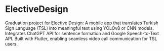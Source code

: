 # ElectiveDesign
Graduation project for Elective Design: A mobile app that translates Turkish Sign Language (TSL) into meaningful text using YOLOv8 or CNN models. Integrates ChatGPT API for sentence formation and Google Speech-to-Text API. Built with Flutter, enabling seamless video call communication for TSL users.
